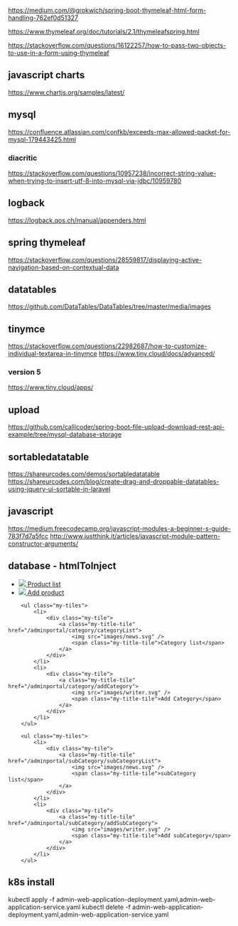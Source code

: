 https://medium.com/@grokwich/spring-boot-thymeleaf-html-form-handling-762ef0d51327

https://www.thymeleaf.org/doc/tutorials/2.1/thymeleafspring.html

https://stackoverflow.com/questions/16122257/how-to-pass-two-objects-to-use-in-a-form-using-thymeleaf

## javascript charts
https://www.chartjs.org/samples/latest/

## mysql 
https://confluence.atlassian.com/confkb/exceeds-max-allowed-packet-for-mysql-179443425.html
### diacritic
https://stackoverflow.com/questions/10957238/incorrect-string-value-when-trying-to-insert-utf-8-into-mysql-via-jdbc/10959780


## logback
https://logback.qos.ch/manual/appenders.html

## spring thymeleaf 
https://stackoverflow.com/questions/28559817/displaying-active-navigation-based-on-contextual-data

## datatables
https://github.com/DataTables/DataTables/tree/master/media/images 

## tinymce
https://stackoverflow.com/questions/22982687/how-to-customize-individual-textarea-in-tinymce
https://www.tiny.cloud/docs/advanced/

### version 5
https://www.tiny.cloud/apps/

## upload 
https://github.com/callicoder/spring-boot-file-upload-download-rest-api-example/tree/mysql-database-storage

## sortabledatatable
https://shareurcodes.com/demos/sortabledatatable
https://shareurcodes.com/blog/create-drag-and-droppable-datatables-using-jquery-ui-sortable-in-laravel

## javascript
https://medium.freecodecamp.org/javascript-modules-a-beginner-s-guide-783f7d7a5fcc
http://www.justthink.it/articles/javascript-module-pattern-constructor-arguments/

## database - htmlToInject
<ul class="my-tiles">
			<li>
				<div class="my-tile">
					<a class="my-title-tile" href="/adminportal/product/productList">
						<img src="images/news.svg" />
						<span class="my-title-tile">Product list</span>
					</a>
				</div>
			</li>
			<li>
				<div class="my-tile">
					<a class="my-title-tile" href="/adminportal/product/addProduct">
						<img src="images/writer.svg" />
						<span class="my-title-tile">Add product</span>
					</a>
				</div>
			</li>
		</ul>

		<ul class="my-tiles">
			<li>
				<div class="my-tile">
					<a class="my-title-tile" href="/adminportal/category/categoryList">
						<img src="images/news.svg" />
						<span class="my-title-tile">Category list</span>
					</a>
				</div>
			</li>
			<li>
				<div class="my-tile">
					<a class="my-title-tile" href="/adminportal/category/addCategory">
						<img src="images/writer.svg" />
						<span class="my-title-tile">Add Category</span>
					</a>
				</div>
			</li>
		</ul>

		<ul class="my-tiles">
			<li>
				<div class="my-tile">
					<a class="my-title-tile" href="/adminportal/subCategory/subCategoryList">
						<img src="images/news.svg" />
						<span class="my-title-tile">subCategory list</span>
					</a>
				</div>
			</li>
			<li>
				<div class="my-tile">
					<a class="my-title-tile" href="/adminportal/subCategory/addSubCategory">
						<img src="images/writer.svg" />
						<span class="my-title-tile">Add subCategory</span>
					</a>
				</div>
			</li>
		</ul>

		
## k8s install

kubectl apply -f admin-web-application-deployment.yaml,admin-web-application-service.yaml
kubectl delete -f admin-web-application-deployment.yaml,admin-web-application-service.yaml
		
		
